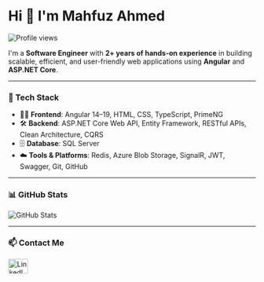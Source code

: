 <h1 align="left">Hi 👋 I'm Mahfuz Ahmed</h1>
<p align="left">
  <img src="https://komarev.com/ghpvc/?username=mahfuz-ahmed&label=Profile%20views&color=0e75b6&style=flat" alt="Profile views" />
</p>

I'm a **Software Engineer** with **2+ years of hands-on experience** in building scalable, efficient, and user-friendly web applications using **Angular** and **ASP.NET Core**.

---

### 💼 Tech Stack
- 🧑‍💻 **Frontend**: Angular 14–19, HTML, CSS, TypeScript, PrimeNG
- 🛠️ **Backend**: ASP.NET Core Web API, Entity Framework, RESTful APIs, Clean Architecture, CQRS
- 🗄️ **Database**: SQL Server
- ☁️ **Tools & Platforms**: Redis, Azure Blob Storage, SignalR, JWT, Swagger, Git, GitHub

---

### 📊 GitHub Stats
<p align="left">
  <img src="https://github-readme-stats.vercel.app/api?username=mahfuz-ahmed&show_icons=true&theme=default" alt="GitHub Stats" />
</p>

---

### 📫 Contact Me
<p align="left">
  <a href="https://linkedin.com/in/the-mahfuz-ahmed" target="_blank">
    <img src="https://raw.githubusercontent.com/rahuldkjain/github-profile-readme-generator/master/src/images/icons/Social/linked-in-alt.svg" alt="LinkedIn" height="30" width="40" />
  </a>
</p>


